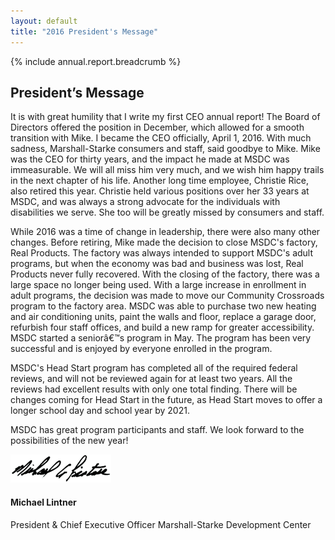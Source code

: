 ```yaml
---
layout: default
title: "2016 President's Message"
---
```

{% include annual.report.breadcrumb %}

## President’s Message
It is with great humility that I write my first CEO annual report! The Board of Directors offered the position in December, which allowed for a smooth transition with Mike. I became the CEO officially, April 1, 2016. With much sadness, Marshall-Starke consumers and staff, said goodbye to Mike. Mike was the CEO for thirty years, and the impact he made at MSDC was immeasurable. We will all miss him very much, and we wish him happy trails in the next chapter of his life. Another long time employee, Christie Rice, also retired this year. Christie held various positions over her 33 years at MSDC, and was always a strong advocate for the individuals with disabilities we serve. She too will be greatly missed by consumers and staff.

While 2016 was a time of change in leadership, there were also many other changes. Before retiring, Mike made the decision to close MSDC's factory, Real Products. The factory was always intended to support MSDC's adult programs, but when the economy was bad and business was lost, Real Products never fully recovered. With the closing of the factory, there was a large space no longer being used. With a large increase in enrollment in adult programs, the decision was made to move our Community Crossroads program to the factory area. MSDC was able to purchase two new heating and air conditioning units, paint the walls and floor, replace a garage door, refurbish four staff offices, and build a new ramp for greater accessibility. MSDC started a seniorâ€™s program in May. The program has been very successful and is enjoyed by everyone enrolled in the program.

MSDC's Head Start program has completed all of the required federal reviews, and will not be reviewed again for at least two years. All the reviews had excellent results with only one total finding. There will be changes coming for Head Start in the future, as Head Start moves to offer a longer school day and school year by 2021.

MSDC has great program participants and staff. We look forward to the possibilities of the new year!

![Michael Lintner](/images/mike_signature.png)

<h4 class="subheader" id="overview">Michael Lintner</h4>
President & Chief Executive Officer  
Marshall-Starke Development Center

